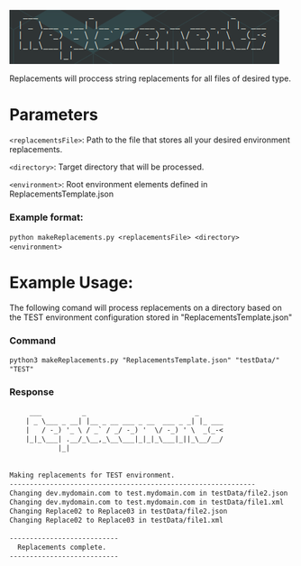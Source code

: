 ![Image of Yaktocat](media/logo.png)

Replacements will proccess string replacements for all files of desired type.

# Parameters
`<replacementsFile>`: Path to the file that stores all your desired environment replacements.

`<directory>`: Target directory that will be processed.

`<environment>`: Root environment elements defined in ReplacementsTemplate.json

### Example format:
`python makeReplacements.py <replacementsFile> <directory> <environment>`

# Example Usage:

The following comand will process replacements on a directory based on the TEST environment configuration stored in "ReplacementsTemplate.json"

### Command
```
python3 makeReplacements.py "ReplacementsTemplate.json" "testData/" "TEST"
```
### Response
```
     ___          _                           _      
    | _ \___ _ __| |__ _ __ ___ _ __  ___ _ _| |_ ___
    |   / -_) '_ \ / _` / _/ -_) '  \/ -_) ' \  _(_-<
    |_|_\___| .__/_\__,_\__\___|_|_|_\___|_||_\__/__/
            |_|                                                    
    

Making replacements for TEST environment.
-------------------------------------------------------------
Changing dev.mydomain.com to test.mydomain.com in testData/file2.json
Changing dev.mydomain.com to test.mydomain.com in testData/file1.xml
Changing Replace02 to Replace03 in testData/file2.json
Changing Replace02 to Replace03 in testData/file1.xml

---------------------------
  Replacements complete.   
---------------------------

```
